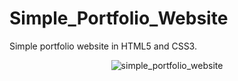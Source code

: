 # Simple_Portfolio_Website
Simple portfolio website in HTML5 and CSS3.
<div align='center'>
  <img src='https://user-images.githubusercontent.com/87717065/236535240-21f56445-8a9c-4cb1-8b96-fcc721bd760b.png' alt='simple_portfolio_website'>
</div>
